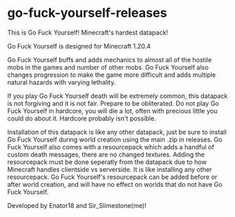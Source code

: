 # go-fuck-yourself-releases
This is Go Fuck Yourself! Minecraft's hardest datapack!

Go Fuck Yourself is designed for Minecraft 1.20.4

Go Fuck Yourself buffs and adds mechanics to almost all of the hostile mobs in the games and number of other mobs.
Go Fuck Yourself also changes progression to make the game more difficult and adds multiple natural hazards with varying lethality.

If you play Go Fuck Yourself death will be extremely common, this datapack is not forgiving and it is not fair. Prepare to be obliterated.
Do not play Go Fuck Yourself in hardcore, you will die a lot, often with precious little you could do about it. Hardcore probably isn't possible.

Installation of this datapack is like any other datapack, just be sure to install Go Fuck Yourself during world creation using the main .zip in releases.
Go Fuck Yourself also comes with a resourcepack which adds a handful of custom death messages, there are no changed textures.
Adding the resourcepack must be done seperatly from the datapack due to how Minecraft handles clientside vs serverside. It is like installing any other resourcepack.
Go Fuck Yourself's resourcepack can be added before or after world creation, and will have no effect on worlds that do not have Go Fuck Yourself.

Developed by Enator18 and Sir_Slimestone(me)!
